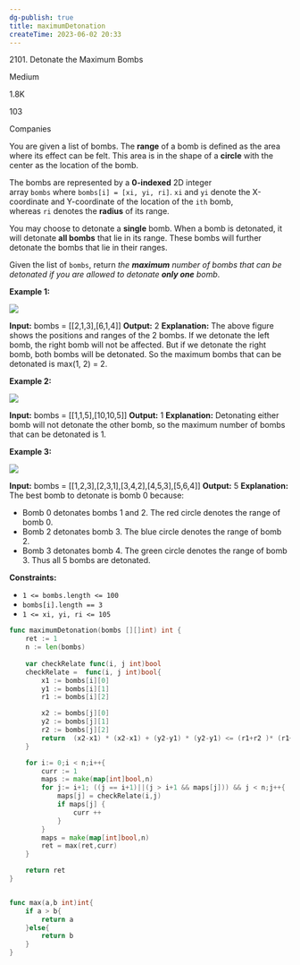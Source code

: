 ```yaml
---
dg-publish: true
title: maximumDetonation
createTime: 2023-06-02 20:33  
---
```


2101. Detonate the Maximum Bombs

Medium

1.8K

103

Companies

You are given a list of bombs. The **range** of a bomb is defined as the area where its effect can be felt. This area is in the shape of a **circle** with the center as the location of the bomb.

The bombs are represented by a **0-indexed** 2D integer array `bombs` where `bombs[i] = [xi, yi, ri]`. `xi` and `yi` denote the X-coordinate and Y-coordinate of the location of the `ith` bomb, whereas `ri` denotes the **radius** of its range.

You may choose to detonate a **single** bomb. When a bomb is detonated, it will detonate **all bombs** that lie in its range. These bombs will further detonate the bombs that lie in their ranges.

Given the list of `bombs`, return _the **maximum** number of bombs that can be detonated if you are allowed to detonate **only one** bomb_.

**Example 1:**

![](https://assets.leetcode.com/uploads/2021/11/06/desmos-eg-3.png)

**Input:** bombs = [[2,1,3],[6,1,4]]
**Output:** 2
**Explanation:**
The above figure shows the positions and ranges of the 2 bombs.
If we detonate the left bomb, the right bomb will not be affected.
But if we detonate the right bomb, both bombs will be detonated.
So the maximum bombs that can be detonated is max(1, 2) = 2.

**Example 2:**

![](https://assets.leetcode.com/uploads/2021/11/06/desmos-eg-2.png)

**Input:** bombs = [[1,1,5],[10,10,5]]
**Output:** 1
**Explanation:**
Detonating either bomb will not detonate the other bomb, so the maximum number of bombs that can be detonated is 1.

**Example 3:**

![](https://assets.leetcode.com/uploads/2021/11/07/desmos-eg1.png)

**Input:** bombs = [[1,2,3],[2,3,1],[3,4,2],[4,5,3],[5,6,4]]
**Output:** 5
**Explanation:**
The best bomb to detonate is bomb 0 because:
- Bomb 0 detonates bombs 1 and 2. The red circle denotes the range of bomb 0.
- Bomb 2 detonates bomb 3. The blue circle denotes the range of bomb 2.
- Bomb 3 detonates bomb 4. The green circle denotes the range of bomb 3.
Thus all 5 bombs are detonated.

**Constraints:**

- `1 <= bombs.length <= 100`
- `bombs[i].length == 3`
- `1 <= xi, yi, ri <= 105`


```go
func maximumDetonation(bombs [][]int) int {
    ret := 1
    n := len(bombs)
    
    var checkRelate func(i, j int)bool
    checkRelate =  func(i, j int)bool{
        x1 := bombs[i][0]
        y1 := bombs[i][1]
        r1 := bombs[i][2]

        x2 := bombs[j][0]
        y2 := bombs[j][1]
        r2 := bombs[j][2]
        return  (x2-x1) * (x2-x1) + (y2-y1) * (y2-y1) <= (r1+r2 )* (r1+r2)
    }

    for i:= 0;i < n;i++{
        curr := 1
        maps := make(map[int]bool,n)        
        for j:= i+1; ((j == i+1)||(j > i+1 && maps[j])) && j < n;j++{
            maps[j] = checkRelate(i,j)
            if maps[j] {
                curr ++
            }
        }
        maps = make(map[int]bool,n)
        ret = max(ret,curr)
    }

    return ret
}


func max(a,b int)int{
    if a > b{
        return a
    }else{
        return b
    }
}


```
